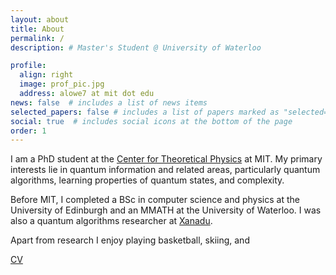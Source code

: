 ```yaml
---
layout: about
title: About
permalink: /
description: # Master's Student @ University of Waterloo

profile:
  align: right
  image: prof_pic.jpg
  address: alowe7 at mit dot edu
news: false  # includes a list of news items
selected_papers: false # includes a list of papers marked as "selected={true}"
social: true  # includes social icons at the bottom of the page
order: 1
---
```

I am a PhD student at the <a href="https://physics.mit.edu/research/labs-centers/center-for-theoretical-physics/">Center for Theoretical Physics</a> at MIT. My primary interests lie in quantum information and related areas, particularly quantum algorithms, learning properties of quantum states, and complexity.

Before MIT, I completed a BSc in computer science and physics at the University of Edinburgh and an MMATH at the University of Waterloo. I was also a quantum algorithms researcher at <a href="https://www.xanadu.ai/">Xanadu</a>.

Apart from research I enjoy playing basketball, skiing, and 

<a href="assets/pdf/cv.pdf">CV</a>
